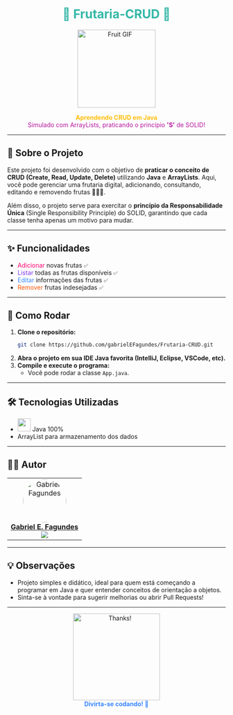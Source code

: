 <h1 align="center" style="color:#34b7a7;">🍓 Frutaria-CRUD 🍌</h1>

<p align="center">
  <img src="https://media.giphy.com/media/5GoVLqeAOo6PK/giphy.gif" width="180" alt="Fruit GIF"/>
</p>

<p align="center">
  <b style="color:#ffbe0b;">Aprendendo CRUD em Java</b> <br>
  <span style="color:#b5179e;">Simulado com ArrayLists, praticando o princípio <b>'S'</b> de SOLID!</span>
</p>

---

## 🌈 Sobre o Projeto

Este projeto foi desenvolvido com o objetivo de **praticar o conceito de CRUD (Create, Read, Update, Delete)** utilizando **Java** e **ArrayLists**. Aqui, você pode gerenciar uma frutaria digital, adicionando, consultando, editando e removendo frutas 🍎🍇🍍.

Além disso, o projeto serve para exercitar o **princípio da Responsabilidade Única** (Single Responsibility Principle) do SOLID, garantindo que cada classe tenha apenas um motivo para mudar.

---

## ✨ Funcionalidades

- <span style="color:#ff006e;">Adicionar</span> novas frutas `✅`
- <span style="color:#8338ec;">Listar</span> todas as frutas disponíveis `✅`
- <span style="color:#3a86ff;">Editar</span> informações das frutas `✅`
- <span style="color:#fb5607;">Remover</span> frutas indesejadas `✅`

---

## 🚀 Como Rodar

1. **Clone o repositório:**
   ```bash
   git clone https://github.com/gabrielEFagundes/Frutaria-CRUD.git
   ```
2. **Abra o projeto em sua IDE Java favorita (IntelliJ, Eclipse, VSCode, etc).**
3. **Compile e execute o programa:**
   - Você pode rodar a classe `App.java`.

---

## 🛠️ Tecnologias Utilizadas

- <img src="https://cdn.jsdelivr.net/gh/devicons/devicon/icons/java/java-original.svg" width="30" /> Java 100%
- ArrayList para armazenamento dos dados

---

## 👨‍💻 Autor

<table>
  <tr>
    <td align="center">
      <a href="https://github.com/gabrielEFagundes">
        <img style="border-radius: 50%;" src="https://avatars.githubusercontent.com/u/185841300?s=400&u=0d431122e787f988e52e405a0690e4edf2e7c757&v=4" width="100" alt="Gabriel Fagundes"/>
        <br />
        <b>Gabriel E. Fagundes</b>
      </a>
      <br />
      <img src="https://img.shields.io/badge/-Java-007396?style=flat-square&logo=java&logoColor=white"/>
    </td>
  </tr>
</table>

---

## 💡 Observações

- Projeto simples e didático, ideal para quem está começando a programar em Java e quer entender conceitos de orientação a objetos.
- Sinta-se à vontade para sugerir melhorias ou abrir Pull Requests!

---

<p align="center">
  <img src="https://media.giphy.com/media/l1J3preURPiwjRPvG/giphy.gif" width="200" alt="Thanks!"/>
  <br>
  <b style="color:#3a86ff;">Divirta-se codando! 🚀</b>
</p>
